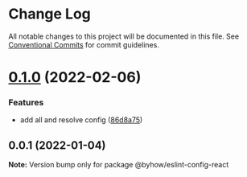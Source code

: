 # Change Log

All notable changes to this project will be documented in this file.
See [Conventional Commits](https://conventionalcommits.org) for commit guidelines.

# [0.1.0](https://github.com/byhow/eslint-config/compare/v0.0.1...v0.1.0) (2022-02-06)


### Features

* add all and resolve config ([86d8a75](https://github.com/byhow/eslint-config/commit/86d8a7558a67d5efa634e27096c7db014d258c42))





## 0.0.1 (2022-01-04)

**Note:** Version bump only for package @byhow/eslint-config-react
